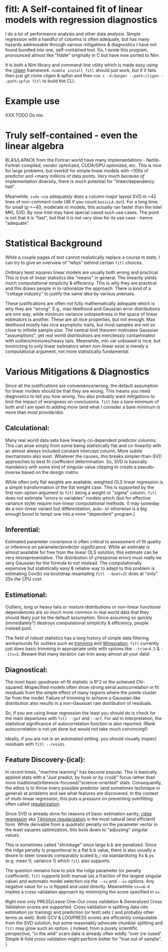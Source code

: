 # fitl: A Self-contained fit of linear models with regression diagnostics

I do a lot of performance analysis and other data analysis.  Simple regression
with a handful of columns is often adequate, but has many hazards addressable
through various mitigations & diagnostics I have not found bundled into one,
self-contained tool.  So, I wrote this program, pronounced almost like "fiddle"
originally in C but have now ported to Nim.

It is both a Nim library and command-line utility which is made easy using the
[cligen](https://github.com/c-blake/cligen/) framework.  `nimble install fitl`
should just work, but if it fails then just git clone cligen & spfun and then
`nim c -d:danger --path:cligen --path:spfun fitl` to build the CLI.

# Example use

XXX TODO Do me.

# Truly self-contained - even the linear algebra

BLAS/LAPACK from the Fortran world have many implementations - Netlib-Fortran
compiled, vendor optimized, CUDA/GPU optimized, etc.  This is nice for large
problems, but overkill for simple linear models with <100s of predictor and
<many millions of data points.  Very much *because of* implementation diversity,
there is much potential for "linker/dependency hell".

Meanwhile, `svdx.nim` adequately does a column-major layout SVD in ~42 lines of
non-comment code (46 if you count `basicLA.dot`).  For a long time, for small (p
<~40, moderate n) models, this actually ran faster than the Intel MKL SVD.  By
now Intel may have special cased such use cases.  The point is not that it is
"fast", but that it is not very slow for its use case - hence "adequate".

# Statistical Background

While a couple pages of text cannot realistically replace a course in stats, I
can try to give an overview of "whys" behind certain `fitl` choices.

Ordinary least squares linear models are usually both wrong and practical.  This
is true of linear statistics like "means" in general.  The linearity yields much
computational simplicity & efficiency.  This is why they are practical and this
draws people in to rationalize the approach.  There is kind of a "cottage
industry" to justify the same idea by various avenues.

These justifications are often not fully mathematically adequate which is why
they are "wrong".  E.g., max likelihood and Gaussian error distributions are one
way, while minimum variance unbiasedness in the space of linear estimators is
another.  These are all nice properties, but not enough.  Max likelihood mostly
has nice asymptotic traits, but most samples are not so close to infinite sample
size.  The central limit theorem motivates Gaussian "assumptions", yet real
world distributions are mercilessly contaminated with outliers/mixtures/heavy
tails.  Meanwhile, min var unbiased is nice, but trestricting to only linear
estimators when non-linear exist is merely a computational argument, not more
statistically fundamental.

# Various Mitigations & Diagnostics

Since all the justifications are convenience/wrong, the default assumption for
linear models should be that they are wrong.  This means you need diagnostics to
tell you how wrong.  You also probably want mitigations to limit the impact of
wrongness on conclusions.  `fitl` has a bare minimum of both and I am open to
adding more (and what I consider a bare minimum is more than most provide/do).

## Calculational:

Many real world data sets have linearly co-dependent predictor columns.  This
can arise simply from some being statistically flat and co-linearity with an
almost always included constant intercept column.  More subtle mechanisms also
exist.  Whatever the causes, this breaks simpler-than-SVD approaches to best fit
coefficient determination.  So, SVD is basically mandatory with some kind of
singular value clipping to create a pseudo-inverse based on the design matrix.

While often only flat weights are available, weighted OLS linear regression is a
simple transformation of the flat weight case.  This is supported by the first
non-option argument to `fitl` being a weight or "sigma" column.  `fitl` does not
estimate "errors in variables" models which (but for effective variance style)
require non-linear computational methods.  (I may someday do a non-linear
variant but differentiation, auto- or otherwise is a big enough boost to tempt
one into a more "dependent" program.)

## Inferential:

Estimated parameter covariance is often critical to assessment of fit quality or
inference on parameter/predictor significance.  While an estimate is almost
available for free from the linear OLS solution, this estimate can be very
misrepresentative.  The distribution of y/response errors must really be very
Gaussian for the formula to not mislead.  The computationally expensive but
statistically easy & reliable way to adapt to this problem is estimating Cov(b)
via bootstrap resampling `fitl --boot=25` does at "only" 25x the CPU cost.

## Estimational:

Outliers, long or heavy tails or mixture distributions or non-linear functional
dependencies are so much more common in real world data that they should likely
just be the default assumption.  Since assuming so quickly (immediately?)
destroys computational simplicity & efficiency, people instead punt.

The field of robust statistics has a long history of simple data filtering
workarounds for outliers such as
[trimming](https://en.wikipedia.org/wiki/Trimmed_estimator) and
[Winsoration](https://en.wikipedia.org/wiki/Winsorizing).  `fitl` currently just
does basic trimming in appropriate units with options like `--trim=4.5` &
`--its=2`.  Beware that many iteration can trim away almost all your data!

## Diagnostical:

The most basic goodness-of-fit statistic is R^2 or the achieved Chi-squared.
Mispecified models often show strong serial autocorrelation in fit residuals
from the simple effect of many regions where the points cluster far from the
model.  Failure of trimming to achieve a Gaussian-like distribution also results
in a non-Gaussian raw distribution of residuals.

So, if you are using linear regression the least you should do is check for the
main departures with `fitl --gof` and `--acf`.  For aid in interpretation, the
statistical significance of autocorrelation function is also reported.  (Rank
autocorrelation is not yet done but would not take much convincing!)

Ideally, if you are not in an automated setting, you should visually inspect
residuals with `fitl --resids`.

## Feature Discovery-(ical):

In recent times, "machine learning" has become popular.  This is basically
applied stats with a "Just predict, by hook or by crook" focus rather than more
traditional/inference-focused/"science-oriented" stats.  Consequently, the ethos
is to throw every possible predictor (and sometimes technique in general) at
problems and see what features are discovered.  In the context of multi-linear
regression, this puts a pressure on preventing overfitting often called
[regularization](https://en.wikipedia.org/wiki/Regularization_%28mathematics%29).

Since SVD is already done for reasons of basic estimation sanity, [ridge
regression](https://en.wikipedia.org/wiki/Ridge_regression) aka [Tikhonov
regularization](https://en.wikipedia.org/wiki/Tikhonov_regularization) is the
most natural (and efficient) form.  While derivable from a quadratic penalty on
the parameter vector in the least squares optimization, this boils down to
"adjusting" singular values.

This is sometimes called "shrinkage" since large b.b are penalized.  Since the
ridge penalty is proportional to a flat b.b value, there is also usually a
desire to steer towards comparably scaled b_i via standardizing Xs & ys (e.g.
mean 0, variance 1) which `fitl` also supports.

The question remains how to pick the ridge parameter (or penalty coefficient).
`fitl` supports both manual (as a fraction of the largest singular value) and
automatic model selection via the `--sv` and `--xv` options.  Any negative value
for `sv` is flipped and used directly.  Meanwhhile `sv==0.0` implies a cross
validation approach by minimizing the score specified in `xv`.

Right now only PRESS/Leave-One-Out cross validation & Generalized Cross
Validation scores are supported.  Cross validation is splitting data into
estimation (or training) and prediction (or test) sets { and probably other
terms as well).  Both GCV & LOO/PRESS scores are efficiently computable from the
SVD solution, but some reasonably advocate chunkier splitting and `fitl` may
grow such an option. { Indeed, from a purely scientific perspective, "in the
wild" scant data is already often wildly "over (re-)used".  Simple K-fold cross
validation might perform better for "true out of sample". }
